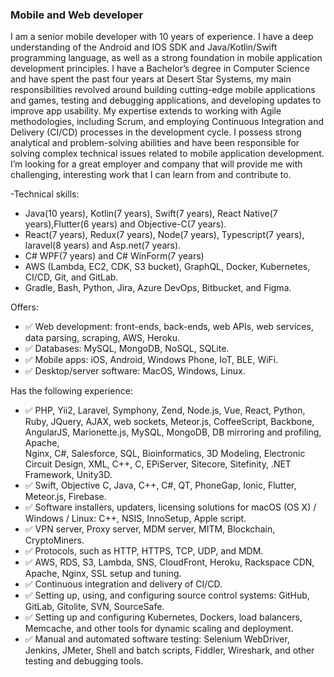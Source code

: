 ### Mobile and Web developer

I am a senior mobile developer with 10 years of experience.
I have a deep understanding of the Android and IOS SDK and Java/Kotlin/Swift programming language, as well as a strong foundation in mobile application development principles.
I have a Bachelor’s degree in Computer Science and have spent the past four years at Desert Star Systems, my main responsibilities revolved around building cutting-edge mobile applications and games, testing and debugging applications, and developing updates to improve app usability.
My expertise extends to working with Agile methodologies, including Scrum, and employing Continuous Integration and Delivery (CI/CD) processes in the development cycle. I possess strong analytical and problem-solving abilities and have been responsible for solving complex technical issues related to mobile application development.
I’m looking for a great employer and company that will provide me with challenging, interesting work that I can learn from and contribute to.



-Technical skills:
  - Java(10 years), Kotlin(7 years), Swift(7 years), React Native(7 years),Flutter(6 years) and Objective-C(7 years).
  - React(7 years), Redux(7 years), Node(7 years), Typescript(7 years), laravel(8 years) and Asp.net(7 years).
  - C# WPF(7 years) and C# WinForm(7 years)
  - AWS (Lambda, EC2, CDK, S3 bucket), GraphQL, Docker, Kubernetes, CI/CD, Git, and GitLab.
  - Gradle, Bash, Python, Jira, Azure DevOps, Bitbucket, and Figma.



Offers:
- ✅ Web development: front-ends, back-ends, web APIs, web services, data parsing, scraping, AWS, Heroku.
- ✅ Databases: MySQL, MongoDB, NoSQL, SQLite.
- ✅ Mobile apps: iOS, Android, Windows Phone, IoT, BLE, WiFi.
- ✅ Desktop/server software: MacOS, Windows, Linux.

Has the following experience:
- ✅ PHP, Yii2, Laravel, Symphony, Zend, Node.js, Vue, React, Python, Ruby, JQuery, AJAX, web sockets, Meteor.js, CoffeeScript, Backbone, AngularJS, Marionette.js, MySQL, MongoDB, DB mirroring and profiling, Apache,   
        Nginx, C#, Salesforce, SQL, Bioinformatics, 3D Modeling, Electronic Circuit Design, XML, C++, C, EPiServer, Sitecore, Sitefinity, .NET Framework, Unity3D.
- ✅ Swift, Objective C, Java, C++, C#, QT, PhoneGap, Ionic, Flutter, Meteor.js, Firebase.
- ✅ Software installers, updaters, licensing solutions for macOS (OS X) / Windows / Linux: C++, NSIS, InnoSetup, Apple script.
- ✅ VPN server, Proxy server, MDM server, MITM, Blockchain, CryptoMiners.
- ✅ Protocols, such as HTTP, HTTPS, TCP, UDP, and MDM.
- ✅ AWS, RDS, S3, Lambda, SNS, CloudFront, Heroku, Rackspace CDN, Apache, Nginx, SSL setup and tuning.
- ✅ Continuous integration and delivery of CI/CD.
- ✅ Setting up, using, and configuring source control systems: GitHub, GitLab, Gitolite, SVN, SourceSafe.
- ✅ Setting up and configuring Kubernetes, Dockers, load balancers, Memcache, and other tools for dynamic scaling and deployment.
- ✅ Manual and automated software testing: Selenium WebDriver, Jenkins, JMeter, Shell and batch scripts, Fiddler, Wireshark, and other testing and debugging tools.
